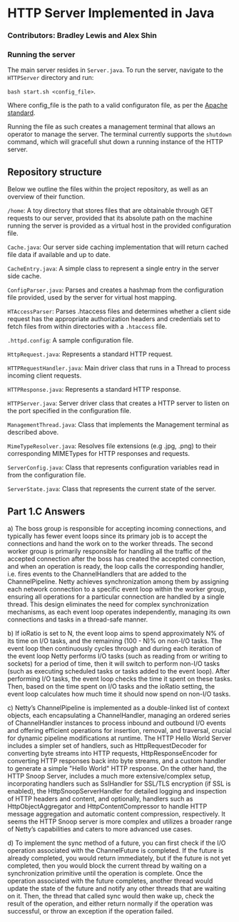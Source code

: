 # HTTP Server Implemented in Java

### Contributors: Bradley Lewis and Alex Shin

### Running the server

The main server resides in `Server.java`. To run the server, navigate to the `HTTPServer` directory and run:

`bash start.sh <config_file>`.

Where config_file is the path to a valid configuraton file, as per the [Apache standard](http://httpd.apache.org/docs/2.4/vhosts/examples.html).

Running the file as such creates a management terminal that allows an operator to manage the server. The terminal currently supports the `shutdown` command, which will gracefull shut down a running instance of the HTTP server.

## Repository structure

Below we outline the files within the project repository, as well as an overview of their function.

`/home`: A toy directory that stores files that are obtainable through GET requests to our server, provided that its absolute path on the machine running the server is provided as a virtual host in the provided configuration file.

`Cache.java`: Our server side caching implementation that will return cached file data if available and up to date.

`CacheEntry.java`: A simple class to represent a single entry in the server side cache.

`ConfigParser.java`: Parses and creates a hashmap from the configuration file provided, used by the server for virtual host mapping.

`HTAccessParser`: Parses .htaccess files and determines whether a client side request has the appropriate authorization headers and credentials set to fetch files from within directories with a `.htaccess` file.

`.httpd.config`: A sample configuration file.

`HttpRequest.java`: Represents a standard HTTP request.

`HTTPRequestHandler.java`: Main driver class that runs in a Thread to process incoming client requests.

`HTTPResponse.java`: Represents a standard HTTP response.

`HTTPServer.java`: Server driver class that creates a HTTP server to listen on the port specified in the configuration file.

`ManagementThread.java`: Class that implements the Management terminal as described above.

`MimeTypeResolver.java`: Resolves file extensions (e.g .jpg, .png) to their corresponding MIMETypes for HTTP responses and requests.

`ServerConfig.java`: Class that represents configuration variables read in from the configuration file.

`ServerState.java`: Class that represents the current state of the server.

## Part 1.C Answers

a) The boss group is responsible for accepting incoming connections, and typically has fewer event loops since its primary job is to accept the connections and hand the work on to the worker threads. The second worker group is primarily responsible for handling all the traffic of the accepted connection after the boss has created the accepted connection, and when an operation is ready, the loop calls the corresponding handler, i.e. fires events to the ChannelHandlers that are added to the ChannelPipeline. Netty achieves synchronization among them by assigning each network connection to a specific event loop within the worker group, ensuring all operations for a particular connection are handled by a single thread. This design eliminates the need for complex synchronization mechanisms, as each event loop operates independently, managing its own connections and tasks in a thread-safe manner.

b) If ioRatio is set to N, the event loop aims to spend approximately N% of its time on I/O tasks, and the remaining (100 - N)% on non-I/O tasks. The event loop then continuously cycles through and during each iteration of the event loop Netty performs I/O tasks (such as reading from or writing to sockets) for a period of time, then it will switch to perform non-I/O tasks (such as executing scheduled tasks or tasks added to the event loop). After performing I/O tasks, the event loop checks the time it spent on these tasks. Then, based on the time spent on I/O tasks and the ioRatio setting, the event loop calculates how much time it should now spend on non-I/O tasks.

c) Netty’s ChannelPipeline is implemented as a double-linked list of context objects, each encapsulating a ChannelHandler, managing an ordered series of ChannelHandler instances to process inbound and outbound I/O events and offering efficient operations for insertion, removal, and traversal, crucial for dynamic pipeline modifications at runtime. The HTTP Hello World Server includes a simpler set of handlers, such as HttpRequestDecoder for converting byte streams into HTTP requests, HttpResponseEncoder for converting HTTP responses back into byte streams, and a custom handler to generate a simple "Hello World" HTTP response. On the other hand, the HTTP Snoop Server, includes a much more extensive/complex setup, incorporating handlers such as SslHandler for SSL/TLS encryption (if SSL is enabled), the HttpSnoopServerHandler for detailed logging and inspection of HTTP headers and content, and optionally, handlers such as HttpObjectAggregator and HttpContentCompressor to handle HTTP message aggregation and automatic content compression, respectively. It seems the HTTP Snoop server is more complex and utilizes a broader range of Netty’s capabilities and caters to more advanced use cases.

d) To implement the sync method of a future, you can first check if the I/O operation associated with the ChannelFuture is completed. If the future is already completed, you would return immediately, but if the future is not yet completed, then you would block the current thread by waiting on a synchronization primitive until the operation is complete. Once the operation associated with the future completes, another thread would update the state of the future and notify any other threads that are waiting on it. Then, the thread that called sync would then wake up, check the result of the operation, and either return normally if the operation was successful, or throw an exception if the operation failed.
